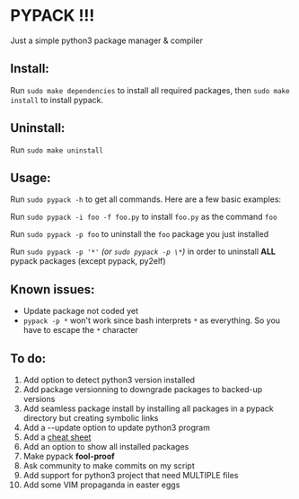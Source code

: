 # PYPACK !!!
Just a simple python3 package manager & compiler

Install:
--------
Run `sudo make dependencies` to install all required packages, then `sudo make install` to install pypack.

Uninstall:
---------
Run `sudo make uninstall`

Usage:
------
Run `sudo pypack -h` to get all commands. Here are a few basic examples:

Run `sudo pypack -i foo -f foo.py` to install `foo.py` as the command `foo`

Run `sudo pypack -p foo` to uninstall the `foo` package you just installed

Run `sudo pypack -p '*'` *(or `sudo pypack -p \*`)* in order to uninstall **ALL** pypack packages (except pypack, py2elf)

Known issues:
------------
- Update package not coded yet
- `pypack -p *` won't work since bash interprets `*` as everything. So you have to escape the `*` character

To do:
------
1. Add option to detect python3 version installed
2. Add package versionning to downgrade packages to backed-up versions
3. Add seamless package install by installing all packages in a pypack directory but creating symbolic links
4. Add a --update option to update python3 program
5. Add a [cheat sheet](cheat_sheet.md)
6. Add an option to show all installed packages
7. Make pypack **fool-proof**
8. Ask community to make commits on my script
9. Add support for python3 project that need MULTIPLE files
10. Add some VIM propaganda in easter eggs




